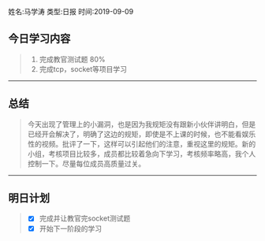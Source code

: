 姓名:马学涛
类型:日报
时间:2019-09-09
## 今日学习内容 ##
>1. 完成教官测试题 80%
>2. 完成tcp，socket等项目学习
* * *
## 总结 ##
>今天出现了管理上的小漏洞，也是因为我规矩没有跟新小伙伴讲明白，但是已经开会解决了，明确了这边的规矩，即使是不上课的时候，也不能看娱乐性的视频。批评了一下，这样可以引起他们的注意，重视这里的规矩。新的小组，考核项目比较多，成员都比较着急向下学习，考核频率略高，我个人控制一下。尽量每位成员高质量过关。
* * *
## 明日计划 ##
> - [x] 完成并让教官完socket测试题
> - [x] 开始下一阶段的学习
